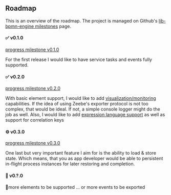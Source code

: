 ## Roadmap

This is an overview of the roadmap.
The project is managed on Github's [lib-bpmn-engine milestones](https://github.com/ipsitasbgit/lib-bpmn-engine/milestones) page.

#### ✅ v0.1.0

[progress milestone v0.1.0](///github.com/ipsitasbgit/lib-bpmn-engine/issues?q=is%3Aissue+milestone%3Av0.1.0+is%3Aclosed)

For the first release I would like to have service tasks and events fully supported.


#### ✅ v0.2.0

[progress milestone v0.2.0](///github.com/ipsitasbgit/lib-bpmn-engine/issues?q=is%3Aissue+milestone%3Av0.2.0+is%3Aclosed)

With basic element support, I would like to add [visualization/monitoring](./advanced-zeebe.md) capabilities.
If the idea of using Zeebe's exporter protocol is not too complex, that would be ideal.
If not, a simple console logger might do the job as well.
Also, I would like to add [expression language support](./expression-syntax.md) as well as support for correlation keys


#### ⚙️ v0.3.0

[progress milestone v0.3.0](///github.com/ipsitasbgit/lib-bpmn-engine/issues?q=is%3Aissue+milestone%3Av0.3.0)

One last but very important feature I aim for is the ability to load & store state.
Which means, that you as app developer would be able to persistent in-flight process instances
for later restoring and completion.

#### 🔮️ v0.?.0

🤔more elements to be supported ... or more events to be exported
